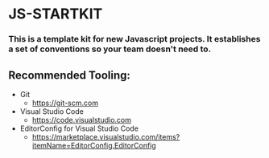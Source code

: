 # JS-STARTKIT
### This is a template kit for new Javascript projects. It establishes a set of conventions so your team doesn't need to.

## Recommended Tooling:
* Git
  * https://git-scm.com
* Visual Studio Code
  * https://code.visualstudio.com
* EditorConfig for Visual Studio Code   
  * https://marketplace.visualstudio.com/items?itemName=EditorConfig.EditorConfig
